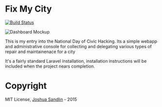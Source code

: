 # Fix My City

[![Build Status](https://semaphoreci.com/api/v1/projects/6c6cae6c-5d02-4bce-8861-e1bdb35bbd19/451631/badge.svg)](https://semaphoreci.com/fixmycity/fixmycity)      

![Dashboard Mockup](http://i.imgur.com/kJa0pcH.png)

This is my entry into the National Day of Civic Hacking. Its a simple webapp and administrative console for collecting and delegating various types of repair and maintainenace for a city

It's a fairly standard Laravel installation, installation instructions will be included when the project nears completion.

# Copyright
MIT License, [Joshua Sandlin](https://thenullbyte.org) - 2015